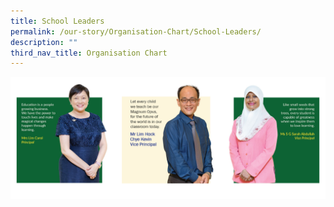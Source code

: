 ```yaml
---
title: School Leaders
permalink: /our-story/Organisation-Chart/School-Leaders/
description: ""
third_nav_title: Organisation Chart
---
```

![](/images/Our%20Story/Organisation%20Chart/School%20Leaders/O1.png)
